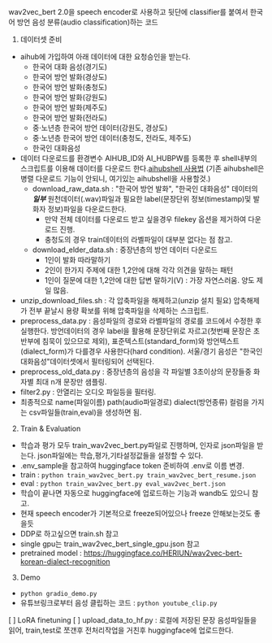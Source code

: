 wav2vec_bert 2.0을 speech encoder로 사용하고 뒷단에 classifier를 붙여서 한국어 방언 음성 분류(audio classification)하는 코드


1. 데이터셋 준비
- aihub에 가입하여 아래 데이터에 대한 요청승인을 받는다.
  - 한국어 대화 음성(경기도)
  - 한국어 방언 발화(경상도)
  - 한국어 방언 발화(충청도)
  - 한국어 방언 발화(강원도)
  - 한국어 방언 발화(제주도)
  - 한국어 방언 발화(전라도)
  - 중·노년층 한국어 방언 데이터(강원도, 경상도)
  - 중·노년층 한국어 방언 데이터(충청도, 전라도, 제주도)
  - 한국인 대화음성
- 데이터 다운로드를 환경변수 AIHUB_ID와 AI_HUBPW를 등록한 후 shell내부의 스크립트를 이용해 데이터를 다운로드 한다.[aihubshell 사용법](https://www.aihub.or.kr/devsport/apishell/list.do?currMenu=403&topMenu=100) (기존 aihubshell은 병렬 다운로드 기능이 안되니, 여기있는 aihubshell을 사용할것.)
  - download_raw_data.sh : "한국어 방언 발화", "한국인 대화음성" 데이터의 ***일부*** 원천데이터(.wav)파일과 필요한 label(문장단위 정보(timestamp)및 발화자 정보)파일을 다운로드한다.
     - 만약 전체 데이터를 다운로드 받고 싶을경우 filekey 옵션을 제거하여 다운로드 진행.
     - 충청도의 경우 train데이터의 라벨파일이 대부분 없다는 점 참고.
  - download_elder_data.sh : 중장년층의 방언 데이터 다운로드
      - 1인이 발화 따라말하기
      - 2인이 한가지 주제에 대한 1,2안에 대해 각각 의견을 말하는 패턴
      - 1인이 질문에 대한 1,2안에 대한 답변 말하기(V) : 가장 자연스러움. 양도 제일 많음.
- unzip_download_files.sh : 각 압축파일을 해제하고(unzip 설치 필요) 압축해제가 전부 끝날시 용량 확보를 위해 압축파일을 삭제하는 스크립트.
- preprocess_data.py : 음성파일의 경로와 라벨파일의 경로를 코드에서 수정한 후 실행한다. 방언데이터의 경우 label을 활용해 문장단위로 자르고(첫번째 문장은 초반부에 침묵이 있으므로 제외), 표준텍스트(standard_form)와 방언텍스트(dialect_form)가 다를경우 사용한다(hard condition). 서울/경기 음성은 "한국인 대화음성"데이터셋에서 필터링되어 선택된다.
- preprocess_old_data.py : 중장년층의 음성을 각 파일별 3초이상의 문장들중 화자별 최대 n개 문장만 샘플링.
- filter2.py : 안열리는 오디오 파일등을 필터링.
- 최종적으로 name(파일이름)	path(audio파일경로) dialect(방언종류) 컬럼을 가지는 csv파일들(train,eval)을 생성하면 됨.

2. Train & Evaluation
- 학습과 평가 모두 train_wav2vec_bert.py파일로 진행하며, 인자로 json파일을 받는다. json파일에는 학습,평가,기타설정값들을 설정할 수 있다.
- .env_sample을 참고하여 huggingface token 준비하여 .env로 이름 변경.
- train : ```python train_wav2vec_bert.py train_wav2vec_bert_resume.json```
- eval : ```python train_wav2vec_bert.py eval_wav2vec_bert.json```
- 학습이 끝나면 자동으로 huggingface에 업로드하는 기능과 wandb도 있으니 참고.
- 현재 speech encoder가 기본적으로 freeze되어있으나 freeze 안해보는것도 좋을듯
- DDP로 하고싶으면 train.sh 참고
- single gpu는 train_wav2vec_bert_single_gpu.json 참고
- pretrained model : https://huggingface.co/HERIUN/wav2vec-bert-korean-dialect-recognition

3. Demo
- ```python gradio_demo.py```
- 유튜브링크로부터 음성 클립하는 코드 : ```python youtube_clip.py```

[ ] LoRA finetuning
[ ] upload_data_to_hf.py : 로컬에 저장된 문장 음성파일들을 읽어, train,test로 쪼갠후 전처리작업을 거친후 huggingface에 업로드한다.


